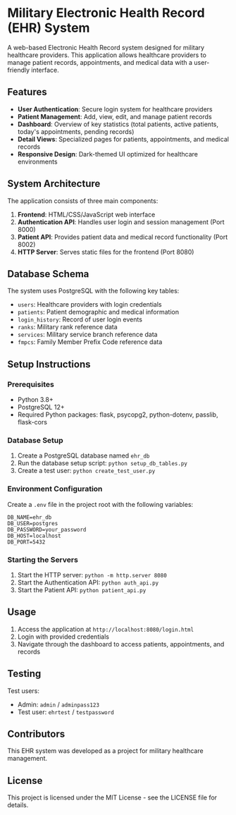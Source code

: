 # Military Electronic Health Record (EHR) System

A web-based Electronic Health Record system designed for military healthcare providers. This application allows healthcare providers to manage patient records, appointments, and medical data with a user-friendly interface.

## Features

- **User Authentication**: Secure login system for healthcare providers
- **Patient Management**: Add, view, edit, and manage patient records
- **Dashboard**: Overview of key statistics (total patients, active patients, today's appointments, pending records)
- **Detail Views**: Specialized pages for patients, appointments, and medical records
- **Responsive Design**: Dark-themed UI optimized for healthcare environments

## System Architecture

The application consists of three main components:

1. **Frontend**: HTML/CSS/JavaScript web interface
2. **Authentication API**: Handles user login and session management (Port 8000)
3. **Patient API**: Provides patient data and medical record functionality (Port 8002)
4. **HTTP Server**: Serves static files for the frontend (Port 8080)

## Database Schema

The system uses PostgreSQL with the following key tables:
- `users`: Healthcare providers with login credentials
- `patients`: Patient demographic and medical information
- `login_history`: Record of user login events
- `ranks`: Military rank reference data
- `services`: Military service branch reference data
- `fmpcs`: Family Member Prefix Code reference data

## Setup Instructions

### Prerequisites

- Python 3.8+ 
- PostgreSQL 12+
- Required Python packages: flask, psycopg2, python-dotenv, passlib, flask-cors

### Database Setup

1. Create a PostgreSQL database named `ehr_db`
2. Run the database setup script: `python setup_db_tables.py`
3. Create a test user: `python create_test_user.py`

### Environment Configuration

Create a `.env` file in the project root with the following variables:
```
DB_NAME=ehr_db
DB_USER=postgres
DB_PASSWORD=your_password
DB_HOST=localhost
DB_PORT=5432
```

### Starting the Servers

1. Start the HTTP server: `python -m http.server 8080`
2. Start the Authentication API: `python auth_api.py`
3. Start the Patient API: `python patient_api.py`

## Usage

1. Access the application at `http://localhost:8080/login.html`
2. Login with provided credentials
3. Navigate through the dashboard to access patients, appointments, and records

## Testing

Test users:
- Admin: `admin` / `adminpass123`
- Test user: `ehrtest` / `testpassword`

## Contributors

This EHR system was developed as a project for military healthcare management.

## License

This project is licensed under the MIT License - see the LICENSE file for details. 